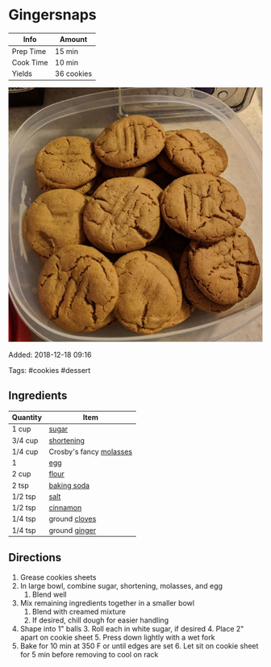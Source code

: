# Gingersnaps

| Info      | Amount     |
| --------- | ---------- |
| Prep Time | 15 min     |
| Cook Time | 10 min     |
| Yields    | 36 cookies |

![Gingersnaps](../_assets/gingersnaps.jpg)

Added: 2018-12-18 09:16

Tags: #cookies #dessert

## Ingredients

| Quantity | Item                                                  |
| -------- | ----------------------------------------------------- |
| 1 cup    | [sugar](../Ingredients/sugar.md)                      |
| 3/4 cup  | [shortening](../Ingredients/shortening.md)            |
| 1/4 cup  | Crosby's fancy [molasses](../Ingredients/molasses.md) |
| 1        | [egg](../Ingredients/egg.md)                          |
| 2 cup    | [flour](../Ingredients/flour.md)                      |
| 2 tsp    | [baking soda](../Ingredients/baking%20soda.md)        |
| 1/2 tsp  | [salt](../Ingredients/salt.md)                        |
| 1/2 tsp  | [cinnamon](../Ingredients/cinnamon.md)                |
| 1/4 tsp  | ground [cloves](../Ingredients/cloves.md)             |
| 1/4 tsp  | ground [ginger](../Ingredients/ginger.md)             |

## Directions

1. Grease cookies sheets
2. In large bowl, combine sugar, shortening, molasses, and egg
     1. Blend well
3. Mix remaining ingredients together in a smaller bowl
    1. Blend with creamed mixture
    2. If desired, chill dough for easier handling
4. Shape into 1" balls
    3. Roll each in white sugar, if desired
    4. Place 2" apart on cookie sheet
    5. Press down lightly with a wet fork
5. Bake for 10 min at 350 F or until edges are set
    6. Let sit on cookie sheet for 5 min before removing to cool on rack
